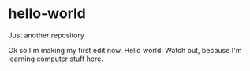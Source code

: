 # hello-world
Just another repository

Ok so I'm making my first edit now. Hello world! Watch out, because I'm learning computer stuff here.
